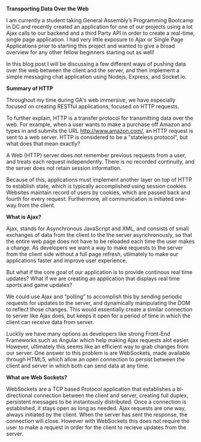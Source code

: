 
**Transporting Data Over the Web**

I am currently a student taking General Assembly’s Programming Bootcamp in DC and recently created an application for one of our projects using a lot Ajax calls to our backend and a third Party API in order to create a real-time, single page application. I had very little exposure to Ajax or Single Page Applications prior to starting this project and wanted to give a broad overview for any other fellow beginners starting out as well!

In this blog post I will be discussing a few different ways of pushing data over the web between the client and the server, and then implement a simple messaging chat application using Nodejs, Express, and Socket.io.

**Summary of HTTP**

Throughout my time during GA's web immersive, we have especially focused on creating RESTful applications, focused on HTTP requests. 

To further explain, HTTP is a transfer protocol for transmitting data over the web. For example, when a user wants to make a purchase off Amazon and types in and submits the URL http://www.amazon.com/, an HTTP request is sent to a web server.  HTTP is considered to be a "stateless protocol", but what does that mean exactly?

A Web (HTTP) server does not remember previous requests from a user, and treats each request independently. There is no recorded continuity, and the server does not retain session information. 

Because of this, applications must implement another layer on top of HTTP to establish state, which is typically accomplished using session cookies. Websites maintain record of users by cookies, which are passed back and fourth for every request. Furthermore, all communication is initiated one-way from the client. 

**What is Ajax?**

Ajax, stands for Asynchronous JavaScript and XML, and consists of small exchanges of data from the client to the the server asynchronously, so that the entire web page does not have to be reloaded each time the user makes a change. As developers we want a way to make requests to the server from the client side without a full page refresh, utlimately to make our applications faster and improve user experience. 

But what if the core goal of our application is to provide continous real time updates? What if we are creating an application that displays real time sports and game updates?

We could use Ajax and “polling” to accomplish this by sending periodic requests for updates to the server, and dynamically manipulating the DOM to reflect those changes. This would essentially create a similar connection to server like Ajax does, but keeps it open for a period of time in which the client can receive data from server. 

Luckliy we have many options as developers like strong Front-End Frameworks such as Angular which help making Ajax requests alot easier. However, ultimately this seems like an efficient way to grab changes from our server. One answer to this problem is are WebSockets, made available through HTML5, which allow an open connection to persist between the client and server in which both can send data at any time. 

**What are Web Sockets?**

WebSockets are a TCP based Protocol application that establishes a bi-directional connection between the client and server, creating full duplex, persistent messages to be instantously distributed. Once a connection is established, it stays open as long as needed. Ajax requests are one way, always initiated by the client. When the server has sent the response, the connection will close. However with WebSockets this does not require the user to make a request in order for the client to recieve updates from the server. 



